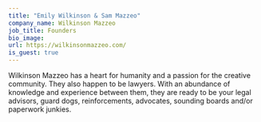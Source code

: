 ```yaml
---
title: "Emily Wilkinson & Sam Mazzeo"
company_name: Wilkinson Mazzeo
job_title: Founders
bio_image:
url: https://wilkinsonmazzeo.com/
is_guest: true
---
```


Wilkinson Mazzeo has a heart for humanity and a passion for the creative community. They also happen to be lawyers. With an abundance of knowledge and experience between them, they are ready to be your legal advisors, guard dogs, reinforcements, advocates, sounding boards and/or paperwork junkies.
